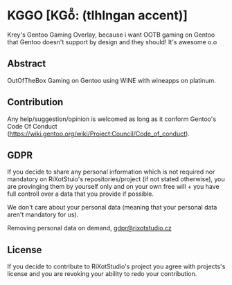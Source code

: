 # KGGO [KGō̊: (tlhlngan accent)]
Krey's Gentoo Gaming Overlay, because i want OOTB gaming on Gentoo that Gentoo doesn't support by design and they should! It's awesome o.o

## Abstract
OutOfTheBox Gaming on Gentoo using WINE with wineapps on platinum.

## Contribution
Any help/suggestion/opinion is welcomed as long as it conform Gentoo's Code Of Conduct (https://wiki.gentoo.org/wiki/Project:Council/Code_of_conduct).

## GDPR
If you decide to share any personal information which is not required nor mandatory on RiXotStuio's repositories/project (if not stated otherwise), you are provinging them by yourself only and on your own free will + you have full controll over a data that you provide if possible.

We don't care about your personal data (meaning that your personal data aren't mandatory for us).

Removing personal data on demand, gdpr@rixotstudio.cz

## License 
If you decide to contribute to RiXotStudio's project you agree with projects's license and you are revoking your ability to redo your contribution.

